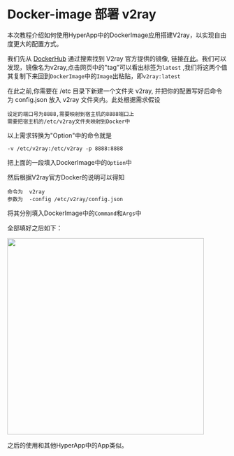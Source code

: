 # Docker-image 部署 v2ray

本次教程介绍如何使用HyperApp中的DockerImage应用搭建V2ray，以实现自由度更大的配置方式。

我们先从 [DockerHub](https://hub.docker.com/) 通过搜索找到 V2ray 官方提供的镜像, 链接[在此](https://hub.docker.com/r/v2ray/official/)。我们可以发现，镜像名为v2ray,点击网页中的"tag"可以看出标签为`latest` ,我们将这两个值其复制下来回到`DockerImage`中的`Image`出粘贴，即`v2ray:latest`

在此之前,你需要在 /etc 目录下新建一个文件夹 v2ray, 并把你的配置写好后命令为 config.json 放入 v2ray 文件夹内。此处根据需求假设
```
设定的端口号为8888,需要映射到宿主机的8888端口上
需要把宿主机的/etc/v2ray文件夹映射到Docker中
```
以上需求转换为"Option"中的命令就是

```
-v /etc/v2ray:/etc/v2ray -p 8888:8888 
```
把上面的一段填入DockerImage中的`Option`中

然后根据V2ray官方Docker的说明可以得知

```
命令为  v2ray
参数为  -config /etc/v2ray/config.json
```
将其分别填入DockerImage中的`Command`和`Args`中

全部填好之后如下：

<img src="../../images/dockerimage-v2ray-1.png" width="450" />

之后的使用和其他HyperApp中的App类似。
